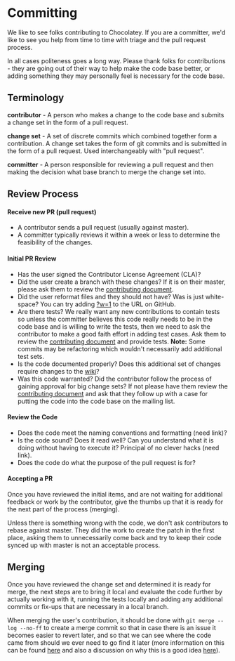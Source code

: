 Committing
==========

We like to see folks contributing to Chocolatey. If you are a committer, we'd like to see you help from time to time with triage and the pull request process.

In all cases politeness goes a long way. Please thank folks for contributions - they are going out of their way to help make the code base better, or adding something they may personally feel is necessary for the code base.

## Terminology

**contributor** - A person who makes a change to the code base and submits a change set in the form of a pull request.

**change set** - A set of discrete commits which combined together form a contribution.  A change set takes the form of git commits and is submitted in the form of a pull request. Used interchangeably with "pull request".

**committer** - A person responsible for reviewing a pull request and then making the decision what base branch to merge the change set into.

## Review Process

#### Receive new PR (pull request)

 * A contributor sends a pull request (usually against master).
 * A committer typically reviews it within a week or less to determine the feasibility of the changes.

#### Initial PR Review

 * Has the user signed the Contributor License Agreement (CLA)?
 * Did the user create a branch with these changes? If it is on their master, please ask them to review the [contributing document](https://github.com/chocolatey/choco/blob/master/CONTRIBUTING.md).
 * Did the user reformat files and they should not have? Was is just white-space? You can try adding [?w=1](https://github.com/blog/967-github-secrets) to the URL on GitHub.
 * Are there tests? We really want any new contributions to contain tests so unless the committer believes this code really needs to be in the code base and is willing to write the tests, then we need to ask the contributor to make a good faith effort in adding test cases. Ask them to review the [contributing document](https://github.com/chocolatey/choco/blob/master/CONTRIBUTING.md) and provide tests. **Note:** Some commits may be refactoring which wouldn't necessarily add additional test sets.
 * Is the code documented properly? Does this additional set of changes require changes to the [wiki](https://github.com/chocolatey/chocolatey/wiki)?
 * Was this code warranted? Did the contributor follow the process of gaining approval for big change sets? If not please have them review the [contributing document](https://github.com/chocolatey/choco/blob/master/CONTRIBUTING.md) and ask that they follow up with a case for putting the code into the code base on the mailing list.

#### Review the Code
  * Does the code meet the naming conventions and formatting (need link)?
  * Is the code sound? Does it read well? Can you understand what it is doing without having to execute it? Principal of no clever hacks (need link).
  * Does the code do what the purpose of the pull request is for?

#### Accepting a PR

Once you have reviewed the initial items, and are not waiting for additional feedback or work by the contributor, give the thumbs up that it is ready for the next part of the process (merging).

Unless there is something wrong with the code, we don't ask contributors to rebase against master. They did the work to create the patch in the first place, asking them to unnecessarily come back and try to keep their code synced up with master is not an acceptable process.

## Merging

Once you have reviewed the change set and determined it is ready for merge, the next steps are to bring it local and evaluate the code further by actually working with it, running the tests locally and adding any additional commits or fix-ups that are necessary in a local branch.

When merging the user's contribution, it should be done with `git merge --log --no-ff` to create a merge commit so that in case there is an issue it becomes easier to revert later, and so that we can see where the code came from should we ever need to go find it later (more information on this can be found [here](https://www.kernel.org/pub/software/scm/git/docs/git-merge.html) and also a discussion on why this is a good idea [here](http://differential.io/blog/best-way-to-merge-a-github-pull-request)).
